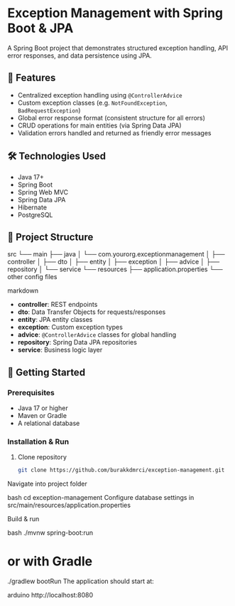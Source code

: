 # Exception Management with Spring Boot & JPA

A Spring Boot project that demonstrates structured exception handling, API error responses, and data persistence using JPA.

## 🚀 Features

- Centralized exception handling using `@ControllerAdvice`  
- Custom exception classes (e.g. `NotFoundException`, `BadRequestException`)  
- Global error response format (consistent structure for all errors)  
- CRUD operations for main entities (via Spring Data JPA)  
- Validation errors handled and returned as friendly error messages  

## 🛠 Technologies Used

- Java 17+  
- Spring Boot  
- Spring Web MVC  
- Spring Data JPA  
- Hibernate  
- PostgreSQL

## 📁 Project Structure

src
 └── main
     ├── java
     │    └── com.yourorg.exceptionmanagement
     │         ├── controller
     │         ├── dto
     │         ├── entity
     │         ├── exception
     │         ├── advice
     │         ├── repository
     │         └── service
     └── resources
          ├── application.properties
          └── other config files

markdown

- **controller**: REST endpoints  
- **dto**: Data Transfer Objects for requests/responses  
- **entity**: JPA entity classes  
- **exception**: Custom exception types  
- **advice**: `@ControllerAdvice` classes for global handling  
- **repository**: Spring Data JPA repositories  
- **service**: Business logic layer  

## 🔧 Getting Started

### Prerequisites

- Java 17 or higher  
- Maven or Gradle  
- A relational database

### Installation & Run

1. Clone repository  
   ```bash
   git clone https://github.com/burakkdmrci/exception-management.git
Navigate into project folder

bash
cd exception-management
Configure database settings in src/main/resources/application.properties

Build & run

bash
./mvnw spring-boot:run
# or with Gradle
./gradlew bootRun
The application should start at:

arduino
http://localhost:8080
